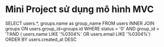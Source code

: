 # Mini Project sử dụng mô hình MVC
SELECT users.*, groups.name as group_name
FROM users INNER JOIN groups ON users.group_id=groups.id 
WHERE status = '0' AND group_id = '1'AND ( users.name LIKE '%0304%' OR users.email LIKE '%0304%') ORDER BY users.created_at DESC